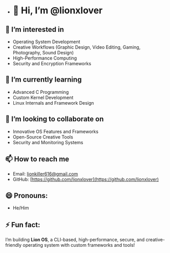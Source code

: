 - # 👋 Hi, I’m @lionxlover  

## 👀 I’m interested in  
- Operating System Development  
- Creative Workflows (Graphic Design, Video Editing, Gaming, Photography, Sound Design)  
- High-Performance Computing  
- Security and Encryption Frameworks  

## 🌱 I’m currently learning  
- Advanced C Programming  
- Custom Kernel Development  
- Linux Internals and Framework Design  

## 💞️ I’m looking to collaborate on  
- Innovative OS Features and Frameworks  
- Open-Source Creative Tools  
- Security and Monitoring Systems  

## 📫 How to reach me  
- Email: lionkiller616@gmail.com  
- GitHub: [https://github.com/lionxlover](https://github.com/lionxlover)  

## 😄 Pronouns:  
- He/Him  

## ⚡ Fun fact:  
I’m building **Lion OS**, a CLI-based, high-performance, secure, and creative-friendly operating system with custom frameworks and tools!

<!---
lionxlover/lionxlover is a ✨ special ✨ repository because its `README.md` (this file) appears on your GitHub profile.
You can click the Preview link to take a look at your changes.
--->
